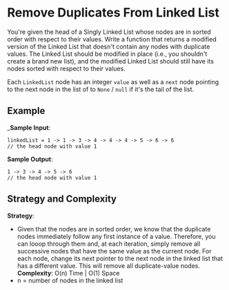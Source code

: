 # Remove Duplicates From Linked List
You're given the head of a Singly Linked List whose nodes are in sorted order with respect to their values. Write a function that returns a modified version of the Linked List that doesn't contain any nodes with duplicate values. The Linked List should be modified in place (i.e., you shouldn't create a brand new list), and the modified Linked List should still have its nodes sorted with respect to their values.  

Each `LinkedList` node has an integer `value` as well as a `next` node pointing to the next node in the list of to `None` / `null` if it's the tail of the list.  

## Example
___Sample Input__:
```
linkedList = 1 -> 1 -> 3 -> 4 -> 4 -> 4 -> 5 -> 6 -> 6 
// the head node with value 1
```

__Sample Output__:
```
1 -> 3 -> 4 -> 5 -> 6
// the head node with value 1
```

## Strategy and Complexity
__Strategy__:
* Given that the nodes are in sorted order, we know that the duplicate nodes immediately follow any first instance of a value. Therefore, you can looop through them and, at each iteration, simply remove all successive nodes that have the same value as the current node. For each node, change its next pointer to the next node in the linked list that has a different value. This will remove all duplicate-value nodes.  
__Complexity__: O(n) Time | O(1) Space
* n = number of nodes in the linked list